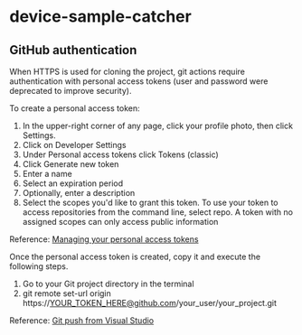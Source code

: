 # device-sample-catcher

## GitHub authentication

When HTTPS is used for cloning the project, git actions require authentication with personal access tokens (user and password were deprecated to improve security).

To create a personal access token:

1. In the upper-right corner of any page, click your profile photo, then click Settings.
2. Click on Developer Settings
3. Under Personal access tokens click Tokens (classic)
4. Click Generate new token
5. Enter a name
6. Select an expiration period
7. Optionally, enter a description
8. Select the scopes you'd like to grant this token. To use your token to access repositories from the command line, select repo. A token with no assigned scopes can only access public information

Reference: [Managing your personal access tokens](https://docs.github.com/en/authentication/keeping-your-account-and-data-secure/managing-your-personal-access-tokens)

Once the personal access token is created, copy it and execute the following steps.

1. Go to your Git project directory in the terminal
2. git remote set-url origin https://YOUR_TOKEN_HERE@github.com/your_user/your_project.git

Reference: [Git push from Visual Studio](https://stackoverflow.com/questions/60757334/git-push-from-visual-studio-code-no-anonymous-write-access-authentication-fai)